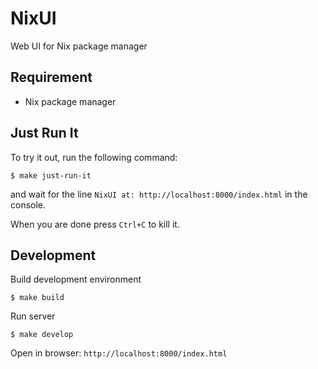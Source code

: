 NixUI
=====

Web UI for Nix package manager

Requirement
-----------

- Nix package manager


Just Run It
-----------

To try it out, run the following command:

```
$ make just-run-it
```

and wait for the line `NixUI at: http://localhost:8000/index.html` in the console.

When you are done press `Ctrl+C` to kill it.


Development
-----------

Build development environment

```
$ make build
```

Run server

```
$ make develop
```

Open in browser: `http://localhost:8000/index.html`
